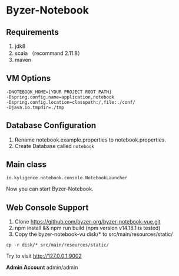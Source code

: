 # Byzer-Notebook


## Requirements

1. jdk8
2. scala （recommand 2.11.8）
3. maven

## VM Options

```
-DNOTEBOOK_HOME=[YOUR PROJECT ROOT PATH]
-Dspring.config.name=application,notebook
-Dspring.config.location=classpath:/,file:./conf/
-Djava.io.tmpdir=./tmp
```

## Database Configuration

1. Rename notebook.example.properties to notebook.properties.
2. Create Database called `notebook`


## Main class

```
io.kyligence.notebook.console.NotebookLauncher
```

Now you can start Byzer-Notebook.

## Web Console Support

1. Clone https://github.com/byzer-org/byzer-notebook-vue.git
2. npm install && npm run build  (npm version v14.18.1 is tested)
3. Copy the byzer-notebook-vu disk/* to src/main/resources/static/

```
cp -r disk/* src/main/resources/static/
```

Try to visit http://127.0.0.1:9002 

**Admin Account** admin/admin
